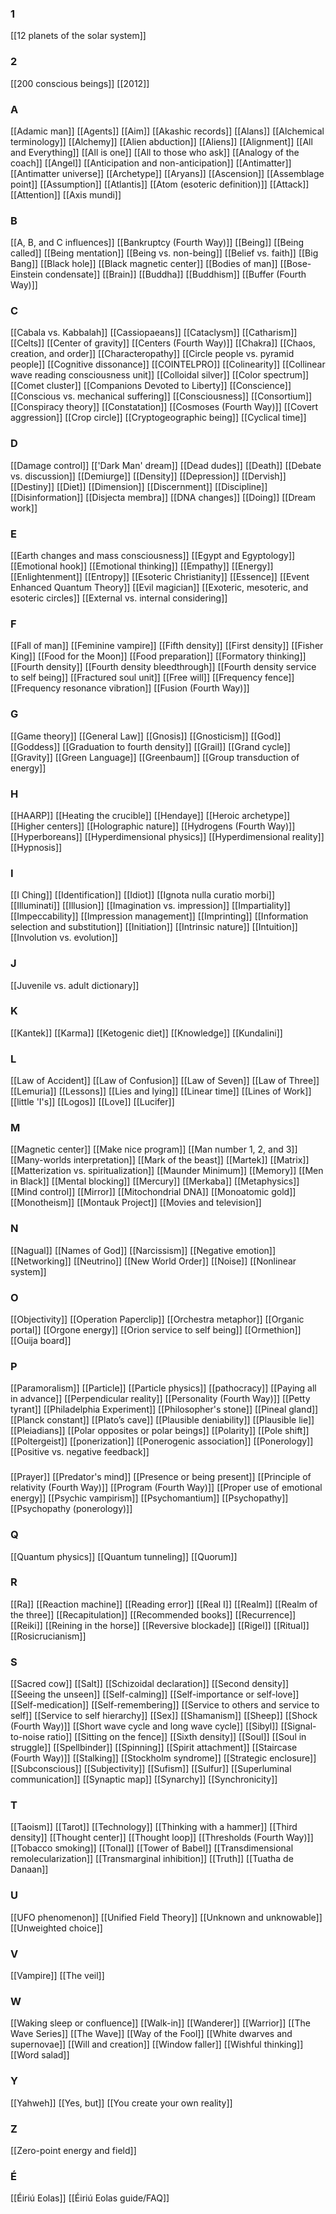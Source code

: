 ### 1
[[12 planets of the solar system]]
### 2
[[200 conscious beings]]
[[2012]]
### A
[[Adamic man]]
[[Agents]]
[[Aim]]
[[Akashic records]]
[[Alans]]
[[Alchemical terminology]]
[[Alchemy]]
[[Alien abduction]]
[[Aliens]]
[[Alignment]]
[[All and Everything]]
[[All is one]]
[[All to those who ask]]
[[Analogy of the coach]]
[[Angel]]
[[Anticipation and non-anticipation]]
[[Antimatter]]
[[Antimatter universe]]
[[Archetype]]
[[Aryans]]
[[Ascension]]
[[Assemblage point]]
[[Assumption]]
[[Atlantis]]
[[Atom (esoteric definition)]]
[[Attack]]
[[Attention]]
[[Axis mundi]]
### B
[[A, B, and C influences]]
[[Bankruptcy (Fourth Way)]]
[[Being]]
[[Being called]]
[[Being mentation]]
[[Being vs. non-being]]
[[Belief vs. faith]]
[[Big Bang]]
[[Black hole]]
[[Black magnetic center]]
[[Bodies of man]]
[[Bose-Einstein condensate]]
[[Brain]]
[[Buddha]]
[[Buddhism]]
[[Buffer (Fourth Way)]]
### C
[[Cabala vs. Kabbalah]]
[[Cassiopaeans]]
[[Cataclysm]]
[[Catharism]]
[[Celts]]
[[Center of gravity]]
[[Centers (Fourth Way)]]
[[Chakra]]
[[Chaos, creation, and order]]
[[Characteropathy]]
[[Circle people vs. pyramid people]]
[[Cognitive dissonance]]
[[COINTELPRO]]
[[Colinearity]]
[[Collinear wave reading consciousness unit]]
[[Colloidal silver]]
[[Color spectrum]]
[[Comet cluster]]
[[Companions Devoted to Liberty]]
[[Conscience]]
[[Conscious vs. mechanical suffering]]
[[Consciousness]]
[[Consortium]]
[[Conspiracy theory]]
[[Constatation]]
[[Cosmoses (Fourth Way)]]
[[Covert aggression]]
[[Crop circle]]
[[Cryptogeographic being]]
[[Cyclical time]]
### D
[[Damage control]]
[['Dark Man' dream]]
[[Dead dudes]]
[[Death]]
[[Debate vs. discussion]]
[[Demiurge]]
[[Density]]
[[Depression]]
[[Dervish]]
[[Destiny]]
[[Diet]]
[[Dimension]]
[[Discernment]]
[[Discipline]]
[[Disinformation]]
[[Disjecta membra]]
[[DNA changes]]
[[Doing]]
[[Dream work]]
### E
[[Earth changes and mass consciousness]]
[[Egypt and Egyptology]]
[[Emotional hook]]
[[Emotional thinking]]
[[Empathy]]
[[Energy]]
[[Enlightenment]]
[[Entropy]]
[[Esoteric Christianity]]
[[Essence]]
[[Event Enhanced Quantum Theory]]
[[Evil magician]]
[[Exoteric, mesoteric, and esoteric circles]]
[[External vs. internal considering]]
### F
[[Fall of man]]
[[Feminine vampire]]
[[Fifth density]]
[[First density]]
[[Fisher King]]
[[Food for the Moon]]
[[Food preparation]]
[[Formatory thinking]]
[[Fourth density]]
[[Fourth density bleedthrough]]
[[Fourth density service to self being]]
[[Fractured soul unit]]
[[Free will]]
[[Frequency fence]]
[[Frequency resonance vibration]]
[[Fusion (Fourth Way)]]
### G
[[Game theory]]
[[General Law]]
[[Gnosis]]
[[Gnosticism]]
[[God]]
[[Goddess]]
[[Graduation to fourth density]]
[[Grail]]
[[Grand cycle]]
[[Gravity]]
[[Green Language]]
[[Greenbaum]]
[[Group transduction of energy]]
### H
[[HAARP]]
[[Heating the crucible]]
[[Hendaye]]
[[Heroic archetype]]
[[Higher centers]]
[[Holographic nature]]
[[Hydrogens (Fourth Way)]]
[[Hyperboreans]]
[[Hyperdimensional physics]]
[[Hyperdimensional reality]]
[[Hypnosis]]
### I
[[I Ching]]
[[Identification]]
[[Idiot]]
[[Ignota nulla curatio morbi]]
[[Illuminati]]
[[Illusion]]
[[Imagination vs. impression]]
[[Impartiality]]
[[Impeccability]]
[[Impression management]]
[[Imprinting]]
[[Information selection and substitution]]
[[Initiation]]
[[Intrinsic nature]]
[[Intuition]]
[[Involution vs. evolution]]
### J
[[Juvenile vs. adult dictionary]]
### K
[[Kantek]]
[[Karma]]
[[Ketogenic diet]]
[[Knowledge]]
[[Kundalini]]
### L
[[Law of Accident]]
[[Law of Confusion]]
[[Law of Seven]]
[[Law of Three]]
[[Lemuria]]
[[Lessons]]
[[Lies and lying]]
[[Linear time]]
[[Lines of Work]]
[[little 'I's]]
[[Logos]]
[[Love]]
[[Lucifer]]
### M
[[Magnetic center]]
[[Make nice program]]
[[Man number 1, 2, and 3]]
[[Many-worlds interpretation]]
[[Mark of the beast]]
[[Martek]]
[[Matrix]]
[[Matterization vs. spiritualization]]
[[Maunder Minimum]]
[[Memory]]
[[Men in Black]]
[[Mental blocking]]
[[Mercury]]
[[Merkaba]]
[[Metaphysics]]
[[Mind control]]
[[Mirror]]
[[Mitochondrial DNA]]
[[Monoatomic gold]]
[[Monotheism]]
[[Montauk Project]]
[[Movies and television]]
### N
[[Nagual]]
[[Names of God]]
[[Narcissism]]
[[Negative emotion]]
[[Networking]]
[[Neutrino]]
[[New World Order]]
[[Noise]]
[[Nonlinear system]]
### O
[[Objectivity]]
[[Operation Paperclip]]
[[Orchestra metaphor]]
[[Organic portal]]
[[Orgone energy]]
[[Orion service to self being]]
[[Ormethion]]
[[Ouija board]]
### P
[[Paramoralism]]
[[Particle]]
[[Particle physics]]
[[pathocracy]]
[[Paying all in advance]]
[[Perpendicular reality]]
[[Personality (Fourth Way)]]
[[Petty tyrant]]
[[Philadelphia Experiment]]
[[Philosopher's stone]]
[[Pineal gland]]
[[Planck constant]]
[[Plato’s cave]]
[[Plausible deniability]]
[[Plausible lie]]
[[Pleiadians]]
[[Polar opposites or polar beings]]
[[Polarity]]
[[Pole shift]]
[[Poltergeist]]
[[ponerization]]
[[Ponerogenic association]]
[[Ponerology]]
[[Positive vs. negative feedback]]
### 
[[Prayer]]
[[Predator's mind]]
[[Presence or being present]]
[[Principle of relativity (Fourth Way)]]
[[Program (Fourth Way)]]
[[Proper use of emotional energy]]
[[Psychic vampirism]]
[[Psychomantium]]
[[Psychopathy]]
[[Psychopathy (ponerology)]]
### Q
[[Quantum physics]]
[[Quantum tunneling]]
[[Quorum]]
### R
[[Ra]]
[[Reaction machine]]
[[Reading error]]
[[Real I]]
[[Realm]]
[[Realm of the three]]
[[Recapitulation]]
[[Recommended books]]
[[Recurrence]]
[[Reiki]]
[[Reining in the horse]]
[[Reversive blockade]]
[[Rigel]]
[[Ritual]]
[[Rosicrucianism]]
### S
[[Sacred cow]]
[[Salt]]
[[Schizoidal declaration]]
[[Second density]]
[[Seeing the unseen]]
[[Self-calming]]
[[Self-importance or self-love]]
[[Self-medication]]
[[Self-remembering]]
[[Service to others and service to self]]
[[Service to self hierarchy]]
[[Sex]]
[[Shamanism]]
[[Sheep]]
[[Shock (Fourth Way)]]
[[Short wave cycle and long wave cycle]]
[[Sibyl]]
[[Signal-to-noise ratio]]
[[Sitting on the fence]]
[[Sixth density]]
[[Soul]]
[[Soul in struggle]]
[[Spellbinder]]
[[Spinning]]
[[Spirit attachment]]
[[Staircase (Fourth Way)]]
[[Stalking]]
[[Stockholm syndrome]]
[[Strategic enclosure]]
[[Subconscious]]
[[Subjectivity]]
[[Sufism]]
[[Sulfur]]
[[Superluminal communication]]
[[Synaptic map]]
[[Synarchy]]
[[Synchronicity]]
### T
[[Taoism]]
[[Tarot]]
[[Technology]]
[[Thinking with a hammer]]
[[Third density]]
[[Thought center]]
[[Thought loop]]
[[Thresholds (Fourth Way)]]
[[Tobacco smoking]]
[[Tonal]]
[[Tower of Babel]]
[[Transdimensional remolecularization]]
[[Transmarginal inhibition]]
[[Truth]]
[[Tuatha de Danaan]]
### U
[[UFO phenomenon]]
[[Unified Field Theory]]
[[Unknown and unknowable]]
[[Unweighted choice]]
### V
[[Vampire]]
[[The veil]]
### W
[[Waking sleep or confluence]]
[[Walk-in]]
[[Wanderer]]
[[Warrior]]
[[The Wave Series]]
[[The Wave]]
[[Way of the Fool]]
[[White dwarves and supernovae]]
[[Will and creation]]
[[Window faller]]
[[Wishful thinking]]
[[Word salad]]
### Y
[[Yahweh]]
[[Yes, but]]
[[You create your own reality]]
### Z
[[Zero-point energy and field]]
### É
[[Éiriú Eolas]]
[[Éiriú Eolas guide/FAQ]]
